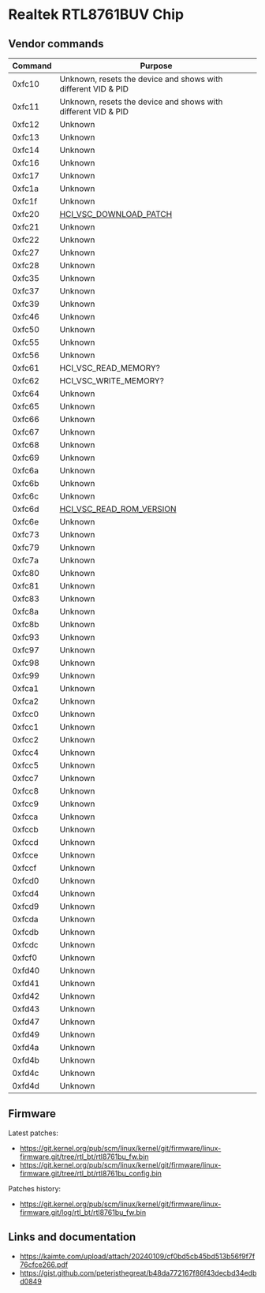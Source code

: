 # Realtek RTL8761BUV Chip

## Vendor commands

| Command | Purpose                                                                                                                                    |
| ------- | ------------------------------------------------------------------------------------------------------------------------------------------ |
| 0xfc10  | Unknown, resets the device and shows with different VID & PID                                                                              |
| 0xfc11  | Unknown, resets the device and shows with different VID & PID                                                                              |
| 0xfc12  | Unknown                                                                                                                                    |
| 0xfc13  | Unknown                                                                                                                                    |
| 0xfc14  | Unknown                                                                                                                                    |
| 0xfc16  | Unknown                                                                                                                                    |
| 0xfc17  | Unknown                                                                                                                                    |
| 0xfc1a  | Unknown                                                                                                                                    |
| 0xfc1f  | Unknown                                                                                                                                    |
| 0xfc20  | [HCI_VSC_DOWNLOAD_PATCH](https://github.com/torvalds/linux/blob/ee94b00c1a648530333d9734200be7a45e6e00cd/drivers/bluetooth/btrtl.c#L846)   |
| 0xfc21  | Unknown                                                                                                                                    |
| 0xfc22  | Unknown                                                                                                                                    |
| 0xfc27  | Unknown                                                                                                                                    |
| 0xfc28  | Unknown                                                                                                                                    |
| 0xfc35  | Unknown                                                                                                                                    |
| 0xfc37  | Unknown                                                                                                                                    |
| 0xfc39  | Unknown                                                                                                                                    |
| 0xfc46  | Unknown                                                                                                                                    |
| 0xfc50  | Unknown                                                                                                                                    |
| 0xfc55  | Unknown                                                                                                                                    |
| 0xfc56  | Unknown                                                                                                                                    |
| 0xfc61  | HCI_VSC_READ_MEMORY?                                                                                                                       |
| 0xfc62  | HCI_VSC_WRITE_MEMORY?                                                                                                                      |
| 0xfc64  | Unknown                                                                                                                                    |
| 0xfc65  | Unknown                                                                                                                                    |
| 0xfc66  | Unknown                                                                                                                                    |
| 0xfc67  | Unknown                                                                                                                                    |
| 0xfc68  | Unknown                                                                                                                                    |
| 0xfc69  | Unknown                                                                                                                                    |
| 0xfc6a  | Unknown                                                                                                                                    |
| 0xfc6b  | Unknown                                                                                                                                    |
| 0xfc6c  | Unknown                                                                                                                                    |
| 0xfc6d  | [HCI_VSC_READ_ROM_VERSION](https://github.com/torvalds/linux/blob/ee94b00c1a648530333d9734200be7a45e6e00cd/drivers/bluetooth/btrtl.c#L391) |
| 0xfc6e  | Unknown                                                                                                                                    |
| 0xfc73  | Unknown                                                                                                                                    |
| 0xfc79  | Unknown                                                                                                                                    |
| 0xfc7a  | Unknown                                                                                                                                    |
| 0xfc80  | Unknown                                                                                                                                    |
| 0xfc81  | Unknown                                                                                                                                    |
| 0xfc83  | Unknown                                                                                                                                    |
| 0xfc8a  | Unknown                                                                                                                                    |
| 0xfc8b  | Unknown                                                                                                                                    |
| 0xfc93  | Unknown                                                                                                                                    |
| 0xfc97  | Unknown                                                                                                                                    |
| 0xfc98  | Unknown                                                                                                                                    |
| 0xfc99  | Unknown                                                                                                                                    |
| 0xfca1  | Unknown                                                                                                                                    |
| 0xfca2  | Unknown                                                                                                                                    |
| 0xfcc0  | Unknown                                                                                                                                    |
| 0xfcc1  | Unknown                                                                                                                                    |
| 0xfcc2  | Unknown                                                                                                                                    |
| 0xfcc4  | Unknown                                                                                                                                    |
| 0xfcc5  | Unknown                                                                                                                                    |
| 0xfcc7  | Unknown                                                                                                                                    |
| 0xfcc8  | Unknown                                                                                                                                    |
| 0xfcc9  | Unknown                                                                                                                                    |
| 0xfcca  | Unknown                                                                                                                                    |
| 0xfccb  | Unknown                                                                                                                                    |
| 0xfccd  | Unknown                                                                                                                                    |
| 0xfcce  | Unknown                                                                                                                                    |
| 0xfccf  | Unknown                                                                                                                                    |
| 0xfcd0  | Unknown                                                                                                                                    |
| 0xfcd4  | Unknown                                                                                                                                    |
| 0xfcd9  | Unknown                                                                                                                                    |
| 0xfcda  | Unknown                                                                                                                                    |
| 0xfcdb  | Unknown                                                                                                                                    |
| 0xfcdc  | Unknown                                                                                                                                    |
| 0xfcf0  | Unknown                                                                                                                                    |
| 0xfd40  | Unknown                                                                                                                                    |
| 0xfd41  | Unknown                                                                                                                                    |
| 0xfd42  | Unknown                                                                                                                                    |
| 0xfd43  | Unknown                                                                                                                                    |
| 0xfd47  | Unknown                                                                                                                                    |
| 0xfd49  | Unknown                                                                                                                                    |
| 0xfd4a  | Unknown                                                                                                                                    |
| 0xfd4b  | Unknown                                                                                                                                    |
| 0xfd4c  | Unknown                                                                                                                                    |
| 0xfd4d  | Unknown                                                                                                                                    |

## Firmware

Latest patches:

- <https://git.kernel.org/pub/scm/linux/kernel/git/firmware/linux-firmware.git/tree/rtl_bt/rtl8761bu_fw.bin>
- <https://git.kernel.org/pub/scm/linux/kernel/git/firmware/linux-firmware.git/tree/rtl_bt/rtl8761bu_config.bin>

Patches history:

- <https://git.kernel.org/pub/scm/linux/kernel/git/firmware/linux-firmware.git/log/rtl_bt/rtl8761bu_fw.bin>

## Links and documentation

- <https://kaimte.com/upload/attach/20240109/cf0bd5cb45bd513b56f9f7f76cfce266.pdf>
- <https://gist.github.com/peteristhegreat/b48da772167f86f43decbd34edbd0849>

